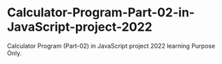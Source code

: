 # Calculator-Program-Part-02-in-JavaScript-project-2022
Calculator Program (Part-02) in JavaScript project 2022 learning Purpose Only.
